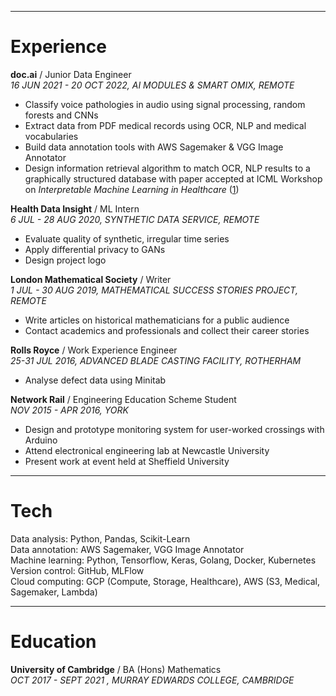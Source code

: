 
***
# Experience

**doc.ai** / Junior Data Engineer  
_16 JUN 2021 - 20 OCT 2022, AI MODULES & SMART OMIX, REMOTE_
- Classify voice pathologies in audio using signal processing, random forests and CNNs
- Extract data from PDF medical records using OCR, NLP and medical vocabularies
- Build data annotation tools with AWS Sagemaker & VGG Image Annotator
- Design information retrieval algorithm to match OCR, NLP results to a graphically structured database with paper accepted at ICML Workshop on _Interpretable Machine Learning in Healthcare_ ([1](http://github.com/interpretable-ml-in-healthcare/IMLH2022/blob/main/29%5CCameraReady%5CPupill_ICML_2022_camera_ready.pdf))

**Health Data Insight** / ML Intern  
_6 JUL - 28 AUG 2020, SYNTHETIC DATA SERVICE, REMOTE_
- Evaluate quality of synthetic, irregular time series
- Apply differential privacy to GANs
- Design project logo

**London Mathematical Society** / Writer  
_1 JUL - 30 AUG 2019,  MATHEMATICAL SUCCESS STORIES PROJECT, REMOTE_
- Write articles on historical mathematicians for a public audience
- Contact academics and professionals and collect their career stories

**Rolls Royce** / Work Experience Engineer  
_25-31 JUL 2016, ADVANCED BLADE CASTING FACILITY, ROTHERHAM_
- Analyse defect data using Minitab

**Network Rail** / Engineering Education Scheme Student  
_NOV 2015 - APR 2016, YORK_
- Design and prototype monitoring system for user-worked crossings with Arduino
- Attend electronical engineering lab at Newcastle University
- Present work at event held at Sheffield University



***
# Tech

Data analysis: Python, Pandas, Scikit-Learn  
Data annotation: AWS Sagemaker, VGG Image Annotator  
Machine learning: Python, Tensorflow, Keras, Golang, Docker, Kubernetes  
Version control: GitHub, MLFlow  
Cloud computing: GCP (Compute, Storage, Healthcare), AWS (S3, Medical, Sagemaker, Lambda)



***
# Education

**University of Cambridge** / BA (Hons) Mathematics  
_OCT 2017 - SEPT 2021 , MURRAY EDWARDS COLLEGE, CAMBRIDGE_